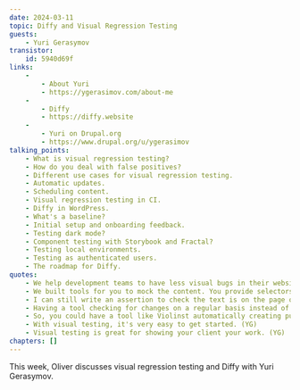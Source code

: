 ```yaml
---
date: 2024-03-11
topic: Diffy and Visual Regression Testing
guests:
    - Yuri Gerasymov
transistor:
    id: 5940d69f
links:
    -
        - About Yuri
        - https://ygerasimov.com/about-me
    -
        - Diffy
        - https://diffy.website
    -
        - Yuri on Drupal.org
        - https://www.drupal.org/u/ygerasimov
talking_points:
    - What is visual regression testing?
    - How do you deal with false positives?
    - Different use cases for visual regression testing.
    - Automatic updates.
    - Scheduling content.
    - Visual regression testing in CI.
    - Diffy in WordPress.
    - What's a baseline?
    - Initial setup and onboarding feedback.
    - Testing dark mode?
    - Component testing with Storybook and Fractal?
    - Testing local environments.
    - Testing as authenticated users.
    - The roadmap for Diffy.
quotes:
    - We help development teams to have less visual bugs in their website. We take screenshots of the pages and compare them so you can see what changed and how. (YG)
    - We built tools for you to mock the content. You provide selectors for the elements with the content of the article and we'll replace it with lorem ipsum text so it will be exactly the same across multiple environments. (YG)
    - I can still write an assertion to check the text is on the page or not, but it won't confirm it's in the correct place. (OD)
    - Having a tool checking for changes on a regular basis instead of only after a deployment would be very useful. (OD)
    - So, you could have a tool like Violinst automatically creating pull requests and Diffy checking those PRs, so the two could work together? (OD)
    - With visual testing, it's very easy to get started. (YG)
    - Visual testing is great for showing your client your work. (YG)
chapters: []
---
```


This week, Oliver discusses visual regression testing and Diffy with Yuri Gerasymov.
